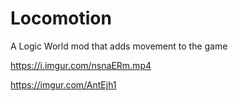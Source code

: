 # Locomotion
A Logic World mod that adds movement to the game

https://i.imgur.com/nsnaERm.mp4

https://imgur.com/AntEjh1

